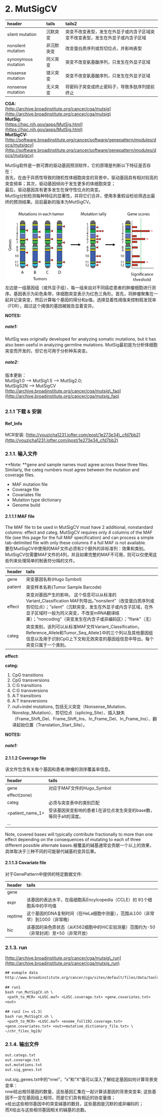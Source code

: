 # 2. MutSigCV

| header | tails | tails2 |
| :--- | :--- | :--- |
| silent mutation | 沉默突变 | 突变不改变表型，发生在外显子或内含子区域突变不改变表型，发生在外显子或内含子区域 |
| nonsilent mutation | 非沉默突变 | 改变蛋白质序列或剪切位点，并影响表型 |
| synonymous mutation | 同义突变 | 突变不改变氨基酸序列，只发生在外显子区域 |
| missense mutation | 错义突变 | 突变不改变氨基酸序列，只发生在外显子区域 |
| nonsense mutation | 无义突变 | 将密码子突变成终止密码子，导致多肽序列提前终止 |



**CGA:**  
[http://archive.broadinstitute.org/cancer/cga/mutsig](http://archive.broadinstitute.org/cancer/cga/mutsig)  
**MutSig:**  
[https://hpc.nih.gov/apps/MutSig.html](https://hpc.nih.gov/apps/MutSig.html)  
**MutSigCV:**  
[http://software.broadinstitute.org/cancer/software/genepattern/modules/docs/mutsigcv](http://software.broadinstitute.org/cancer/software/genepattern/modules/docs/mutsigcv)

MutSig软件是一款可靠的驱动基因预测软件，它的原理是判断以下特征是否存在：  
首先，在由于异质性导致的随机性体细胞突变的背景中，驱动基因具有相对较高的突变频率；其次，驱动基因倾向于发生更多的体细胞突变；  
最后，驱动基因具有更多发生在保守性位点的突变。  
MutSig分别检测每种特征的显著性，并将它们合并，使用多重假设检验筛选出最终的预测结果。目前最新的版本为MutSigCV。

![](/assets/mutsig_fig1.PNG)  
左边是一组基因组（或外显子组），每一组来自对不同癌症患者的肿瘤细胞进行测序。基因表示为彩色条带，体细胞突变表示为红色三角形。首先，将肿瘤聚集在一起并记录突变，然后计算每个基因的得分和p值。选择显着性阈值来控制假发现率（FDR），超过这个阈值的基因被报告显着变异。

**NOTES:**

##### note1:

MutSig was originally developed for analyzing somatic mutations, but it has also been useful in analyzing germline mutations. MutSig最初是为分析体细胞突变而开发的，但它也可用于分析种系突变。

##### note2:

版本更新：  
MutSig1.0 --&gt; MutSig1.5 --&gt; MutSig2.0;  
MutSigS2N --&gt; MutSigCV  
[http://archive.broadinstitute.org/cancer/cga/mutsig\_faq](http://archive.broadinstitute.org/cancer/cga/mutsig_faq)

## 

### 2.1.1 下载 & 安装

#### Ref\_Info

MCR安装: [http://youzicha1231.lofter.com/post/1e273e34\_cfd7bb2](http://youzicha1231.lofter.com/post/1e273e34_cfd7bb2)

### 2.1.1. 输入文件

**Note: **gene and sample names must agree across these three files. Similarly, the categ numbers must agree between the mutation and coverage files.

* MAF mutation file
* Coverage file
* Covariates file
* Mutation type dictionary
* Genome build

#### 2.1.1.1 MAF file

The MAF file to be used in MutSigCV must have 2 additional, nonstandard columns: effect and categ.  MutSigCV requires only 4 columns of the MAF file \(see this page for the full MAF specification\) and can process a simple tab-delimited file with only these columns if a full MAF is not available.  
要在MutSigCV中使用的MAF文件必须有2个额外的非标准列：效果和类别。MutSigCV仅需要MAF文件的4列，并且如果完整的MAF不可用，则可以仅使用这些列来处理简单的制表符分隔的文件。

| header | tails |
| :--- | :--- |
| gene | 突变基因名称\(Hugo Symbol\) |
| patient | 突变样本名称\(Tumor Sample Barcode\) |
| effect | 突变对基因产生的影响， 这个信息可以从标准的Variant\_Classification MAF列导出。”nonsilent”（改变蛋白质序列或剪切位点）；”silent”（沉默突变，发生在外显子或内含子区域，在外显子区域时一般为同义突变，不改变mRNA翻译结果）；”noncoding”（突变发生在内含子或非编码区）；”flank”（无） |
| categ | 突变类别，该列可以从标准MAF文件Variant\_Classification，Reference\_Allele和Tumor\_Seq\_Allele1中的三个列以及其他基因组信息以及用于识别CpG上下文和无效突变的基因组信息中导出。每个突变只属于一个类别。 |

**effect:**

**categ:**  
1. CpG transitions  
2. CpG transversions  
3. C:G transitions  
4. C:G transversions  
5. A:T transitions  
6. A:T transversions  
7. null+indel mutations, 包括无义突变（Nonsense\_Mutation、Nonstop\_Mutation）、剪切位点（splicing\_Site）、插入缺失（Frame\_Shift\_Del、Frame\_Shift\_Ins、In\_Frame\_Del、In\_Frame\_Ins）、翻译起始位置（Translation\_Start\_Site）。

**NOTES:**

##### note1:

#### 2.1.1.2 Coverage file

该文件包含有关每个基因和患者/肿瘤的测序覆盖率信息。

| header | tails |
| :--- | :--- |
| gene | 对应于MAF文件的Hugo\_Symbol |
| effect\(zone\) |  |
| categ | 必须与突变表中的类别匹配 |
| &lt;patient\_name\_1&gt; | 受该基因突变影响的患者1在该位点发生突变的base数，等同于alt的深度。 |
| ... |  |

Note, covered bases will typically contribute fractionally to more than one effect depending on the consequences of mutating to each of three different possible alternate bases.被覆盖的碱基通常会贡献一个以上的效果，具体取决于三种不同的可能替代碱基的变异后果。

#### 2.1.1.3 Covariate file

对于GenePattern中提供的特定数据文件:

| header | tails |
| :--- | :--- |
| gene |  |
| expr | 该基因的表达水平，在癌细胞系Encylcopedia（CCLE）的 91个细胞系中的平均值 |
| reptime | 这个基因的DNA复制时间（在HeLa细胞中测量），范围从100（非常早）到1000（非常晚） |
| hic | 该基因的染色质状态（从K562细胞中的HiC实验测量）范围约为-50（非常封闭）至+50（非常开放） |

### 2.1.3. run

[http://archive.broadinstitute.org/cancer/cga/mutsig\_run](http://archive.broadinstitute.org/cancer/cga/mutsig_run)

```
## exmaple data
http://www.broadinstitute.org/cancer/cga/sites/default/files/data/tools/mutsig/LUSC.MutSigCV.input.data.v1.0.zip

## run1
bash run_MutSigCV.sh \
 <path_to_MCR> <LUSC.maf> <LUSC.coverage.txt> <gene.covariates.txt> <out> 

## run2 (>= v1.3)
bash run_MutSigCV.sh \
 <path_to_MCR> <LUSC.maf> <exome_full192.coverage.txt> <gene.covariates.txt> <out><mutatioe_dictionary_file.txt> \
~/chr_files_hg19/
```

### 2.1.4. 输出文件

```
out.categs.txt
out.coverage.txt
out.mutations.txt
out.sig_genes.txt
```

out.sig\_genes.txt中的“nnei”，“x”和“X”值可以深入了解给定基因如何计算背景突变率：  
nnei给出相邻基因的数量，这些基因汇集在一起​​计算该基因的背景突变率; 这些基因不一定在基因组上相邻，而是它们具有相近的协变量值；  
x给出这些相邻基因中的突变碱基的数目，这些基因是沉默的或非编码的；  
而X给出与这些相邻基因相关的碱基的总数。

